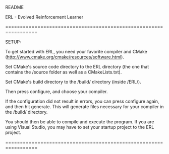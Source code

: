 README

ERL - Evolved Reinforcement Learner

=================================================================

SETUP:

To get started with ERL, you need your favorite compiler and CMake (http://www.cmake.org/cmake/resources/software.html).

Set CMake's source code directory to the ERL directory (the one that contains the /source folder as well as a CMakeLists.txt).

Set CMake's build directory to the /build/ directory (inside /ERL/).

Then press configure, and choose your compiler.

If the configuration did not result in errors, you can press configure again, and then hit generate. This will generate files necessary for your compiler in the /build/ directory.

You should then be able to compile and execute the program. If you are using Visual Studio, you may have to set your startup project to the ERL project.

=================================================================

